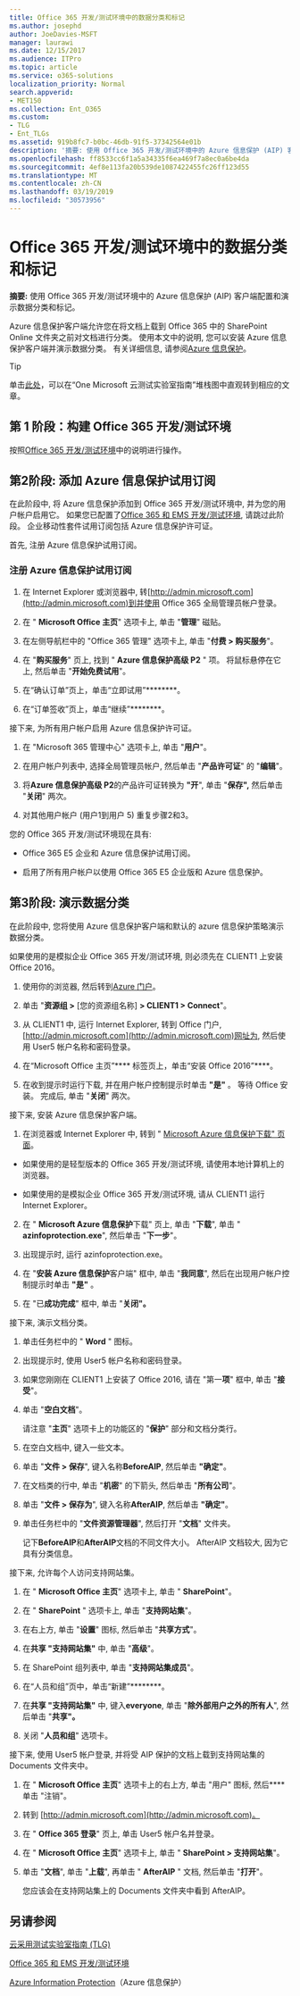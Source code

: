 ```yaml
---
title: Office 365 开发/测试环境中的数据分类和标记
ms.author: josephd
author: JoeDavies-MSFT
manager: laurawi
ms.date: 12/15/2017
ms.audience: ITPro
ms.topic: article
ms.service: o365-solutions
localization_priority: Normal
search.appverid:
- MET150
ms.collection: Ent_O365
ms.custom:
- TLG
- Ent_TLGs
ms.assetid: 919b8fc7-b0bc-46db-91f5-37342564e01b
description: '摘要: 使用 Office 365 开发/测试环境中的 Azure 信息保护 (AIP) 客户端配置和演示数据分类和标记。'
ms.openlocfilehash: ff8533cc6f1a5a34335f6ea469f7a8ec0a6be4da
ms.sourcegitcommit: 4ef8e113fa20b539de1087422455fc26ff123d55
ms.translationtype: MT
ms.contentlocale: zh-CN
ms.lasthandoff: 03/19/2019
ms.locfileid: "30573956"
---
```

# <a name="data-classification-and-labeling-in-the-office-365-devtest-environment"></a>Office 365 开发/测试环境中的数据分类和标记

 **摘要:** 使用 Office 365 开发/测试环境中的 Azure 信息保护 (AIP) 客户端配置和演示数据分类和标记。
  
Azure 信息保护客户端允许您在将文档上载到 Office 365 中的 SharePoint Online 文件夹之前对文档进行分类。 使用本文中的说明, 您可以安装 Azure 信息保护客户端并演示数据分类。 有关详细信息, 请参阅[Azure 信息保护](https://www.microsoft.com/cloud-platform/azure-information-protection)。
  
> [!TIP]
> 单击[此处](http://aka.ms/catlgstack)，可以在“One Microsoft 云测试实验室指南”堆栈图中直观转到相应的文章。
  
## <a name="phase-1-build-out-your-office-365-devtest-environment"></a>第 1 阶段：构建 Office 365 开发/测试环境

按照[Office 365 开发/测试环境](office-365-dev-test-environment.md)中的说明进行操作。
  
## <a name="phase-2-add-the-azure-information-protection-trial-subscription"></a>第2阶段: 添加 Azure 信息保护试用订阅

在此阶段中, 将 Azure 信息保护添加到 Office 365 开发/测试环境中, 并为您的用户帐户启用它。 如果您已配置了[Office 365 和 EMS 开发/测试环境](http://technet.microsoft.com/library/c76eea86-d4b6-4d35-ad89-341696e89ef7.aspx), 请跳过此阶段。 企业移动性套件试用订阅包括 Azure 信息保护许可证。
  
首先, 注册 Azure 信息保护试用订阅。
  
### <a name="sign-up-for-an-azure-information-protection-trial-subscription"></a>注册 Azure 信息保护试用订阅

1. 在 Internet Explorer 或浏览器中, 转[http://admin.microsoft.com](http://admin.microsoft.com)到并使用 Office 365 全局管理员帐户登录。
    
2. 在 " **Microsoft Office 主页**" 选项卡上, 单击 "**管理**" 磁贴。
    
3. 在左侧导航栏中的 "Office 365 管理" 选项卡上, 单击 "**付费 > 购买服务**"。
    
4. 在 "**购买服务**" 页上, 找到 " **Azure 信息保护高级 P2** " 项。 将鼠标悬停在它上, 然后单击 "**开始免费试用**"。
    
5. 在“确认订单”页上，单击“立即试用”********。
    
6. 在“订单签收”页上，单击“继续”********。
    
接下来, 为所有用户帐户启用 Azure 信息保护许可证。
  
1. 在 "Microsoft 365 管理中心" 选项卡上, 单击 "**用户**"。
    
2.  在用户帐户列表中, 选择全局管理员帐户, 然后单击 "**产品许可证**" 的 "**编辑**"。
    
3. 将**Azure 信息保护高级 P2**的产品许可证转换为 **"开**", 单击 "**保存",** 然后单击 "**关闭**" 两次。
    
4. 对其他用户帐户 (用户1到用户 5) 重复步骤2和3。
    
您的 Office 365 开发/测试环境现在具有:
  
- Office 365 E5 企业和 Azure 信息保护试用订阅。
    
- 启用了所有用户帐户以使用 Office 365 E5 企业版和 Azure 信息保护。
    
## <a name="phase-3-demonstrate-data-classification"></a>第3阶段: 演示数据分类

在此阶段中, 您将使用 Azure 信息保护客户端和默认的 azure 信息保护策略演示数据分类。
  
如果使用的是模拟企业 Office 365 开发/测试环境, 则必须先在 CLIENT1 上安装 Office 2016。
  
1. 使用你的浏览器, 然后转到[Azure 门户](http://portal.azure.com)。
    
2. 单击 "**资源组 >** [您的资源组名称] **> CLIENT1 > Connect**"。
    
3. 从 CLIENT1 中, 运行 Internet Explorer, 转到 Office 门户, [http://admin.microsoft.com](http://admin.microsoft.com)网址为, 然后使用 User5 帐户名称和密码登录。
    
4. 在“Microsoft Office 主页”**** 标签页上，单击“安装 Office 2016”****。
    
5. 在收到提示时运行下载, 并在用户帐户控制提示时单击 **"是"** 。 等待 Office 安装。 完成后, 单击 "**关闭**" 两次。
    
接下来, 安装 Azure 信息保护客户端。
  
1. 在浏览器或 Internet Explorer 中, 转到 " [Microsoft Azure 信息保护下载" 页面](https://www.microsoft.com/download/details.aspx?id=53018)。
    
  - 如果使用的是轻型版本的 Office 365 开发/测试环境, 请使用本地计算机上的浏览器。
    
  - 如果使用的是模拟企业 Office 365 开发/测试环境, 请从 CLIENT1 运行 Internet Explorer。
    
2. 在 " **Microsoft Azure 信息保护**下载" 页上, 单击 "**下载**", 单击 " **azinfoprotection.exe**", 然后单击 "**下一步**"。
    
3. 出现提示时, 运行 azinfoprotection.exe。
    
4. 在 "**安装 Azure 信息保护**客户端" 框中, 单击 "**我同意**", 然后在出现用户帐户控制提示时单击 **"是"** 。
    
5. 在 "已**成功完成**" 框中, 单击 "**关闭"。**
    
接下来, 演示文档分类。
  
1. 单击任务栏中的 " **Word** " 图标。
    
2. 出现提示时, 使用 User5 帐户名称和密码登录。
    
3. 如果您刚刚在 CLIENT1 上安装了 Office 2016, 请在 "第一**项**" 框中, 单击 "**接受**"。
    
4. 单击 "**空白文档**"。 
    
    请注意 "**主页**" 选项卡上的功能区的 "**保护**" 部分和文档分类行。
    
5. 在空白文档中, 键入一些文本。
    
6. 单击 "**文件 > 保存**", 键入名称**BeforeAIP**, 然后单击 **"确定"**。 
    
7. 在文档类的行中, 单击 "**机密**" 的下箭头, 然后单击 "**所有公司**"。
    
8. 单击 "**文件 > 保存为**", 键入名称**AfterAIP**, 然后单击 **"确定"**。
    
9. 单击任务栏中的 "**文件资源管理器**", 然后打开 "**文档**" 文件夹。
    
    记下**BeforeAIP**和**AfterAIP**文档的不同文件大小。 AfterAIP 文档较大, 因为它具有分类信息。
    
接下来, 允许每个人访问支持网站集。
  
1. 在 " **Microsoft Office 主页**" 选项卡上, 单击 " **SharePoint**"。
    
2. 在 " **SharePoint** " 选项卡上, 单击 "**支持网站集**"。
    
3. 在右上方, 单击 "**设置**" 图标, 然后单击 "**共享方式**"。
    
4. 在**共享 "支持网站集"** 中, 单击 "**高级**"。
    
5. 在 SharePoint 组列表中, 单击 "**支持网站集成员**"。
    
6. 在“人员和组”页中，单击“新建”********。
    
7. 在**共享 "支持网站集"** 中, 键入**everyone**, 单击 "**除外部用户之外的所有人**", 然后单击 "**共享"。**
    
8. 关闭 "**人员和组**" 选项卡。
    
接下来, 使用 User5 帐户登录, 并将受 AIP 保护的文档上载到支持网站集的 Documents 文件夹中。
  
1. 在 " **Microsoft Office 主页**" 选项卡上的右上方, 单击 "用户" 图标, 然后**** 单击 "注销"。
    
2. 转到 [http://admin.microsoft.com](http://admin.microsoft.com)。
    
3. 在 " **Office 365 登录**" 页上, 单击 User5 帐户名并登录。
    
4. 在 " **Microsoft Office 主页**" 选项卡上, 单击 " **SharePoint > 支持网站集**"。
    
5. 单击 "**文档**", 单击 "**上载**", 再单击 " **AfterAIP** " 文档, 然后单击 "**打开**"。
    
    您应该会在支持网站集上的 Documents 文件夹中看到 AfterAIP。
    
## <a name="see-also"></a>另请参阅

[云采用测试实验室指南 (TLG)](cloud-adoption-test-lab-guides-tlgs.md)

[Office 365 和 EMS 开发/测试环境](http://technet.microsoft.com/library/c76eea86-d4b6-4d35-ad89-341696e89ef7.aspx)
  
[Azure Information Protection](https://www.microsoft.com/cloud-platform/azure-information-protection)（Azure 信息保护）


